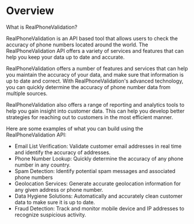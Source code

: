 # Overview

What is RealPhoneValidation?

RealPhoneValidation is an API based tool that allows users to check the accuracy of phone numbers located around the world. The RealPhoneValidation API offers a variety of services and features that can help you keep your data up to date and accurate.

RealPhoneValidation offers a number of features and services that can help you maintain the accuracy of your data, and make sure that information is up to date and correct. With RealPhoneValidation's advanced technology, you can quickly determine the accuracy of phone number data from multiple sources.

RealPhoneValidation also offers a range of reporting and analytics tools to help you gain insight into customer data. This can help you develop better strategies for reaching out to customers in the most efficient manner.

Here are some examples of what you can build using the RealPhoneValidation API:

- Email List Verification: Validate customer email addresses in real time and identify the accuracy of addresses.
- Phone Number Lookup: Quickly determine the accuracy of any phone number in any country.
- Spam Detection: Identify potential spam messages and associated phone numbers
- Geolocation Services: Generate accurate geolocation information for any given address or phone number.
- Data Hygiene Solutions: Automatically and accurately clean customer data to make sure it is up to date.
- Fraud Detection: Track and monitor mobile device and IP addresses to recognize suspicious activity.
